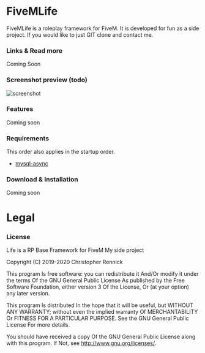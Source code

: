 # FiveMLife
FiveMLife is a roleplay framework for FiveM. It is developed for fun as a side project. If you would like to just GIT clone and contact me. 

### Links & Read more
Coming Soon

### Screenshot preview (todo)

![screenshot](https://i.imgur.com/mRgaSJA.png)

### Features
Coming soon

### Requirements
This order also applies in the startup order.

- [mysql-async](https://github.com/brouznouf/fivem-mysql-async)

### Download & Installation
Coming soon
# Legal
### License
Life is a RP Base Framework for FiveM
My side project

Copyright (C) 2019-2020 Christopher Rennick

This program Is free software: you can redistribute it And/Or modify it under the terms Of the GNU General Public License As published by the Free Software Foundation, either version 3 Of the License, Or (at your option) any later version.

This program Is distributed In the hope that it will be useful, but WITHOUT ANY WARRANTY; without even the implied warranty Of MERCHANTABILITY Or FITNESS FOR A PARTICULAR PURPOSE. See the GNU General Public License For more details.

You should have received a copy Of the GNU General Public License along with this program. If Not, see http://www.gnu.org/licenses/.
